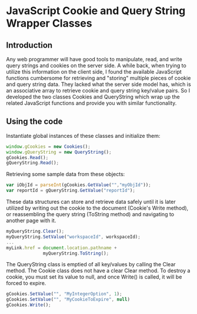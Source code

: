 # JavaScript Cookie and Query String Wrapper Classes

## Introduction
Any web programmer will have good tools to manipulate, read, and write query strings and cookies on the server side. A while back, when trying to utilize this information on the client side, I found the available JavaScript functions cumbersome for retrieving and "storing" multiple pieces of cookie and query string data. They lacked what the server side model has, which is an associative array to retrieve cookie and query string key/value pairs. So I developed the two classes Cookies and QueryString which wrap up the related JavaScript functions and provide you with similar functionality.

## Using the code
Instantiate global instances of these classes and initialize them:

```javascript
window.gCookies = new Cookies();
window.gQueryString = new QueryString();
gCookies.Read();
gQueryString.Read();
```

Retrieving some sample data from these objects:

```javascript
var iObjId = parseInt(gCookies.GetValue("","myObjId"));
var reportId = gQueryString.GetValue("reportId");
```

These data structures can store and retrieve data safely until it is later utilized by writing out the cookie to the document (Cookie's Write method), or reassembling the query string (ToString method) and navigating to another page with it.

```javascript
myQueryString.Clear();
myQueryString.SetValue("workspaceId", workspaceId);
...
myLink.href = document.location.pathname + 
              myQueryString.ToString();
```

The QueryString class is emptied of all key/values by calling the Clear method. The Cookie class does not have a clear Clear method. To destroy a cookie, you must set its value to null, and once Write() is called, it will be forced to expire.

```javascript
gCookies.SetValue("", "MyIntegerOption", 1);
gCookies.SetValue("", "MyCookieToExpire", null)
gCookies.Write();
```



